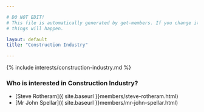 ```yaml
---

# DO NOT EDIT!
# This file is automatically generated by get-members. If you change it, bad
# things will happen.

layout: default
title: "Construction Industry"

---
```


{% include interests/construction-industry.md %}

### Who is interested in Construction Industry?


* [Steve Rotheram]({ site.baseurl }}members/steve-rotheram.html)
* [Mr John Spellar]({ site.baseurl }}members/mr-john-spellar.html)
